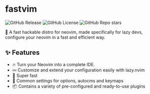 # fastvim

![GitHub Release](https://img.shields.io/github/v/release/BrunoCiccarino/fastvim?style=for-the-badge&color=%235e81ac) ![GitHub License](https://img.shields.io/github/license/BrunoCiccarino/fastvim?style=for-the-badge&color=%23b48ead) ![GitHub Repo stars](https://img.shields.io/github/stars/BrunoCiccarino/fastvim?style=for-the-badge&color=%23a3be8c)


🚀 A fast hackable distro for neovim, made specifically for lazy devs, configure your neovim in a fast and efficient way.

## ✨ Features
- 🔥 Turn your Neovim into a complete IDE.
- 💤 Customize and extend your configuration easily with lazy.nvim
- 🚀 Super fast
- 🧹 Common settings for options, autocms and keymaps
- 📦 Contains a variety of pre-configured and ready-to-use plugins
